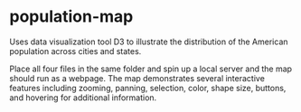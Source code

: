 # population-map
Uses data visualization tool D3 to illustrate the distribution of the American population across cities and states.

Place all four files in the same folder and spin up a local server and the map should run as a webpage.  The map 
demonstrates several interactive features including zooming, panning, selection, color, shape size, buttons, and 
hovering for additional information.
